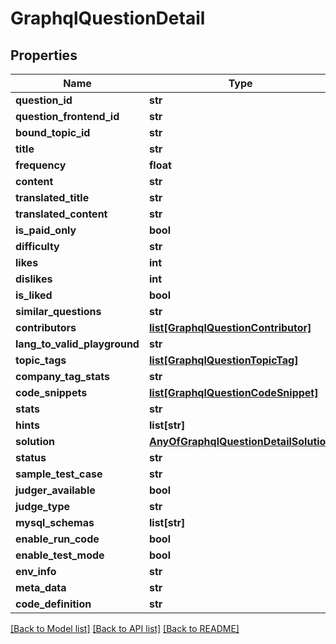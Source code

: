# GraphqlQuestionDetail

## Properties
Name | Type | Description | Notes
------------ | ------------- | ------------- | -------------
**question_id** | **str** |  | [optional] 
**question_frontend_id** | **str** |  | [optional] 
**bound_topic_id** | **str** |  | [optional] 
**title** | **str** |  | [optional] 
**frequency** | **float** |  | [optional] 
**content** | **str** |  | [optional] 
**translated_title** | **str** |  | [optional] 
**translated_content** | **str** |  | [optional] 
**is_paid_only** | **bool** |  | [optional] 
**difficulty** | **str** |  | [optional] 
**likes** | **int** |  | [optional] 
**dislikes** | **int** |  | [optional] 
**is_liked** | **bool** |  | [optional] 
**similar_questions** | **str** |  | [optional] 
**contributors** | [**list[GraphqlQuestionContributor]**](GraphqlQuestionContributor.md) |  | [optional] 
**lang_to_valid_playground** | **str** |  | [optional] 
**topic_tags** | [**list[GraphqlQuestionTopicTag]**](GraphqlQuestionTopicTag.md) |  | [optional] 
**company_tag_stats** | **str** |  | [optional] 
**code_snippets** | [**list[GraphqlQuestionCodeSnippet]**](GraphqlQuestionCodeSnippet.md) |  | [optional] 
**stats** | **str** |  | [optional] 
**hints** | **list[str]** |  | [optional] 
**solution** | [**AnyOfGraphqlQuestionDetailSolution**](AnyOfGraphqlQuestionDetailSolution.md) |  | [optional] 
**status** | **str** |  | [optional] 
**sample_test_case** | **str** |  | [optional] 
**judger_available** | **bool** |  | [optional] 
**judge_type** | **str** |  | [optional] 
**mysql_schemas** | **list[str]** |  | [optional] 
**enable_run_code** | **bool** |  | [optional] 
**enable_test_mode** | **bool** |  | [optional] 
**env_info** | **str** |  | [optional] 
**meta_data** | **str** |  | [optional] 
**code_definition** | **str** |  | [optional] 

[[Back to Model list]](../README.md#documentation-for-models) [[Back to API list]](../README.md#documentation-for-api-endpoints) [[Back to README]](../README.md)

